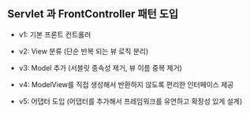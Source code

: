 ## Servlet 과 FrontController 패턴 도입

- v1: 기본 프론트 컨트롤러

- v2: View 분류 (단순 반복 되는 뷰 로직 분리)

- v3: Model 추가 (서블릿 종속성 제거, 뷰 이름 중복 제거)

- v4: ModelView를 직접 생성해서 반환하지 않도록 편리한 인터페이스 제공

- v5: 어댑터 도입 (어댑터를 추가해서 프레임워크를 유연하고 확장성 있게 설계)
